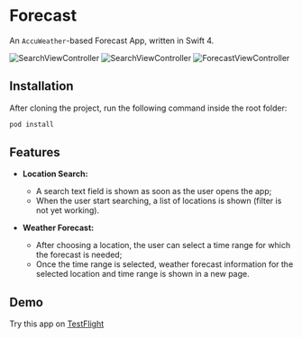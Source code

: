 # Forecast
An `AccuWeather`-based Forecast App, written in Swift 4.

![SearchViewController](https://i.imgur.com/L64aXvU.png?1)
![SearchViewController](https://i.imgur.com/gjg8w0K.png?1)
![ForecastViewController](https://i.imgur.com/Wqah1vB.png?1)

## Installation

After cloning the project, run the following command inside the root folder:

```sh
pod install
```

## Features

- **Location Search:**
  - A search text field is shown as soon as the user opens the app;
  - When the user start searching, a list of locations is shown (filter is not yet working).
  
- **Weather Forecast:**
  - After choosing a location, the user can select a time range for which the forecast is needed;
  - Once the time range is selected, weather forecast information for the selected location and time range is shown in a new page.

## Demo		

Try this app on [TestFlight](https://testflight.apple.com/join/7v6cDgOX)
